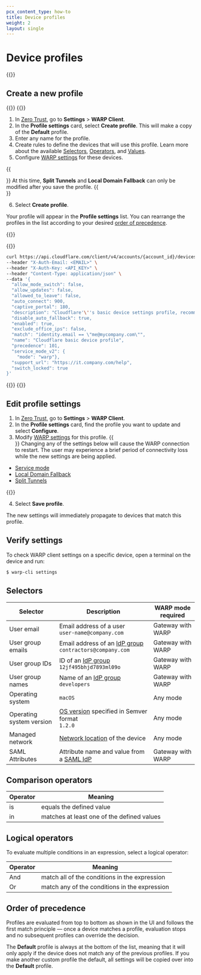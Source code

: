 ```yaml
---
pcx_content_type: how-to
title: Device profiles
weight: 2
layout: single
---
```


# Device profiles

{{<render file="warp/_device-profiles-intro.md">}}

## Create a new profile

{{<tabs labels="Dashboard | API">}}
{{<tab label="dashboard" no-code="true">}}

1. In [Zero Trust](https://one.dash.cloudflare.com), go to **Settings** > **WARP Client**.
2. In the **Profile settings** card, select **Create profile**. This will make a copy of the **Default** profile.
3. Enter any name for the profile.
4. Create rules to define the devices that will use this profile. Learn more about the available [Selectors](#selectors), [Operators](/cloudflare-one/policies/gateway/network-policies/#comparison-operators), and [Values](/cloudflare-one/policies/gateway/network-policies/#value).
5. Configure [WARP settings](/cloudflare-one/connections/connect-devices/warp/configure-warp/warp-settings/#device-settings) for these devices.

{{<Aside type="note">}}
At this time, **Split Tunnels** and **Local Domain Fallback** can only be modified after you save the profile.
{{</Aside>}}

6. Select **Create profile**.

Your profile will appear in the **Profile settings** list. You can rearrange the profiles in the list according to your desired [order of precedence](#order-of-precedence).

{{</tab>}}

{{<tab label="api" no-code="true">}}

```sh
curl https://api.cloudflare.com/client/v4/accounts/{account_id}/devices/policy \
--header "X-Auth-Email: <EMAIL>" \
--header "X-Auth-Key: <API_KEY>" \
--header "Content-Type: application/json" \
--data '{
  "allow_mode_switch": false,
  "allow_updates": false,
  "allowed_to_leave": false,
  "auto_connect": 900,
  "captive_portal": 180,
  "description": "Cloudflare'\''s basic device settings profile, recommended in the implementation documentation. For details, refer to https://developers.cloudflare.com/learning-paths/replace-vpn/configure-device-agent/device-profiles/",
  "disable_auto_fallback": true,
  "enabled": true,
  "exclude_office_ips": false,
  "match": "identity.email == \"me@mycompany.com\"",
  "name": "Cloudflare basic device profile",
  "precedence": 101,
  "service_mode_v2": {
    "mode": "warp"},
  "support_url": "https://it.company.com/help",
  "switch_locked": true
}'
```

{{</tab>}}
{{</tabs>}}

## Edit profile settings

1. In [Zero Trust](https://one.dash.cloudflare.com), go to **Settings** > **WARP Client**.
2. In the **Profile settings** card, find the profile you want to update and select **Configure**.
3. Modify [WARP settings](/cloudflare-one/connections/connect-devices/warp/configure-warp/warp-settings/#device-settings) for this profile.
{{<Aside type="note">}}
Changing any of the settings below will cause the WARP connection to restart. The user may experience a brief period of connectivity loss while the new settings are being applied.

- [Service mode](/cloudflare-one/connections/connect-devices/warp/configure-warp/warp-settings/#service-mode)
- [Local Domain Fallback](/cloudflare-one/connections/connect-devices/warp/configure-warp/warp-settings/#local-domain-fallback)
- [Split Tunnels](/cloudflare-one/connections/connect-devices/warp/configure-warp/warp-settings/#split-tunnels)

{{</Aside>}}

4. Select **Save profile**.

The new settings will immediately propagate to devices that match this profile.

## Verify settings

To check WARP client settings on a specific device, open a terminal on the device and run:

```sh
$ warp-cli settings
```

## Selectors

| Selector                 | Description                                                                                                                                      | WARP mode required |
| ------------------------ | ------------------------------------------------------------------------------------------------------------------------------------------------ | ------------------ |
| User email               | Email address of a user <br /> `user-name@company.com`                                                                                           | Gateway with WARP  |
| User group emails        | Email address of an [IdP group](/cloudflare-one/policies/gateway/identity-selectors/#idp-groups-in-gateway) <br /> `contractors@company.com`   | Gateway with WARP  |
| User group IDs           | ID of an [IdP group](/cloudflare-one/policies/gateway/identity-selectors/#idp-groups-in-gateway) <br /> `12jf495bhjd7893ml09o`                 | Gateway with WARP  |
| User group names         | Name of an [IdP group](/cloudflare-one/policies/gateway/identity-selectors/#idp-groups-in-gateway) <br /> `developers`                         | Gateway with WARP  |
| Operating system         | `macOS`                                                                                                                                          | Any mode           |
| Operating system version | [OS version](/cloudflare-one/identity/devices/warp-client-checks/os-version/#determine-the-os-version) specified in Semver format <br /> `1.2.0` | Any mode           |
| Managed network          | [Network location](/cloudflare-one/connections/connect-devices/warp/configure-warp/managed-networks/) of the device                              | Any mode           |
| SAML Attributes |  Attribute name and value from a [SAML IdP](/cloudflare-one/policies/gateway/identity-selectors/#generic-saml-idp)| Gateway with WARP |

## Comparison operators

| Operator                 | Meaning                                                                          |
| ------------------------ | -------------------------------------------------------------------------------- |
| is                       | equals the defined value                                                         |
| in                       | matches at least one of the defined values                                       |

## Logical operators

To evaluate multiple conditions in an expression, select a logical operator:

| Operator | Meaning                                       |
| -------- | --------------------------------------------- |
| And      | match all of the conditions in the expression |
| Or       | match any of the conditions in the expression |

## Order of precedence

Profiles are evaluated from top to bottom as shown in the UI and follows the first match principle — once a device matches a profile, evaluation stops and no subsequent profiles can override the decision.

The **Default** profile is always at the bottom of the list, meaning that it will only apply if the device does not match any of the previous profiles. If you make another custom profile the default, all settings will be copied over into the **Default** profile.
